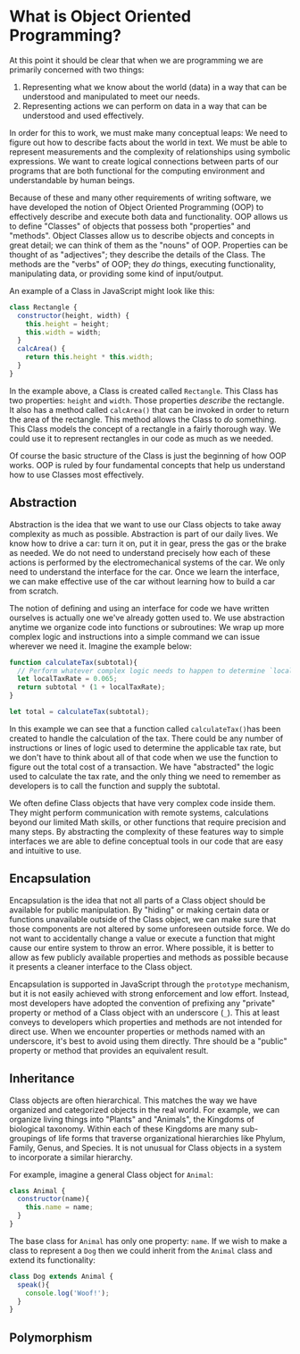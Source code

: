 # What is Object Oriented Programming?

At this point it should be clear that when we are programming we are primarily concerned with two things: 

1. Representing what we know about the world (data) in a way that can be understood and manipulated to meet our needs.
2. Representing actions we can perform on data in a way that can be understood and used effectively.

In order for this to work, we must make many conceptual leaps: We need to figure out how to describe facts about the world in text. We must be able to represent measurements and the complexity of relationships using symbolic expressions. We want to create logical connections between parts of our programs that are both functional for the computing environment and understandable by human beings.

Because of these and many other requirements of writing software, we have developed the notion of Object Oriented Programming (OOP) to effectively describe and execute both data and functionality. OOP allows us to define "Classes" of objects that possess both "properties" and "methods". Object Classes allow us to describe objects and concepts in great detail; we can think of them as the "nouns" of OOP. Properties can be thought of as "adjectives"; they describe the details of the Class. The methods are the "verbs" of OOP; they _do_ things, executing functionality, manipulating data, or providing some kind of input/output.

An example of a Class in JavaScript might look like this:

```js
class Rectangle {
  constructor(height, width) {
    this.height = height;
    this.width = width;
  }
  calcArea() {
    return this.height * this.width;
  }
} 
```
In the example above, a Class is created called `Rectangle`. This Class has two properties: `height` and `width`. Those properties _describe_ the rectangle. It also has a method called `calcArea()` that can be invoked in order to return the area of the rectangle. This method allows the Class to _do_ something. This Class models the concept of a rectangle in a fairly thorough way. We could use it to represent rectangles in our code as much as we needed. 

Of course the basic structure of the Class is just the beginning of how OOP works. OOP is ruled by four fundamental concepts that help us understand how to use Classes most effectively.

## Abstraction
Abstraction is the idea that we want to use our Class objects to take away complexity as much as possible. Abstraction is part of our daily lives. We know how to drive a car: turn it on, put it in gear, press the gas or the brake as needed. We do not need to understand precisely how each of these actions is performed by the electromechanical systems of the car. We only need to understand the interface for the car. Once we learn the interface, we can make effective use of the car without learning how to build a car from scratch.

The notion of defining and using an interface for code we have written ourselves is actually one we've already gotten used to. We use abstraction anytime we organize code into functions or subroutines: We wrap up more complex logic and instructions into a simple command we can issue wherever we need it. Imagine the example below:

```js
function calculateTax(subtotal){
  // Perform whatever complex logic needs to happen to determine `localTaxRate`
  let localTaxRate = 0.065;
  return subtotal * (1 + localTaxRate);
}

let total = calculateTax(subtotal);
```
In this example we can see that a function called `calculateTax()`has been created to handle the calculation of the tax. There could be any number of instructions or lines of logic used to determine the applicable tax rate, but we don't have to think about all of that code when we use the function to figure out the total cost of a transaction. We have "abstracted" the logic used to calculate the tax rate, and the only thing we need to remember as developers is to call the function and supply the subtotal.

We often define Class objects that have very complex code inside them. They might perform communication with remote systems, calculations beyond our limited Math skills, or other functions that require precision and many steps. By abstracting the complexity of these features way to simple interfaces we are able to define conceptual tools in our code that are easy and intuitive to use.

## Encapsulation
Encapsulation is the idea that not all parts of a Class object should be available for public manipulation. By "hiding" or making certain data or functions unavailable outside of the Class object, we can make sure that those components are not altered by some unforeseen outside force. We do not want to accidentally change a value or execute a function that might cause our entire system to throw an error. Where possible, it is better to allow as few publicly available properties and methods as possible because it presents a cleaner interface to the Class object.

Encapsulation is supported in JavaScript through the `prototype` mechanism, but it is not easily achieved with strong enforcement and low effort. Instead, most developers have adopted the convention of prefixing any "private" property or method of a Class object with an underscore (`_`). This at least conveys to developers which properties and methods are not intended for direct use. When we encounter properties or methods named with an underscore, it's best to avoid using them directly. Thre should be a "public" property or method that provides an equivalent result. 

## Inheritance
Class objects are often hierarchical. This matches the way we have organized and categorized objects in the real world. For example, we can organize living things into "Plants" and "Animals", the Kingdoms of biological taxonomy. Within each of these Kingdoms are many sub-groupings of life forms that traverse organizational hierarchies like Phylum, Family, Genus, and Species. It is not unusual for Class objects in a system to incorporate a similar hierarchy.

For example, imagine a general Class object for `Animal`:

```js
class Animal {
  constructor(name){
    this.name = name;
  }
}
```
The base class for `Animal` has only one property: `name`. If we wish to make a class to represent a `Dog` then we could inherit from the `Animal` class and extend its functionality:

```js
class Dog extends Animal {
  speak(){
    console.log('Woof!');
  }
}
```


## Polymorphism